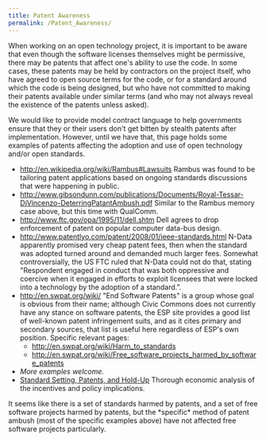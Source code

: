```yaml
---
title: Patent Awareness
permalink: /Patent_Awareness/
---
```


When working on an open technology project, it is important to be aware that even though the software licenses themselves might be permissive, there may be patents that affect one's ability to use the code. In some cases, these patents may be held by contractors on the project itself, who have agreed to open source terms for the code, or for a standard around which the code is being designed, but who have not committed to making their patents available under similar terms (and who may not always reveal the existence of the patents unless asked).

We would like to provide model contract language to help governments ensure that they or their users don't get bitten by stealth patents after implementation. However, until we have that, this page holds some examples of patents affecting the adoption and use of open technology and/or open standards.

-   <http://en.wikipedia.org/wiki/Rambus#Lawsuits> Rambus was found to be tailoring patent applications based on ongoing standards discussions that were happening in public.
-   <http://www.gibsondunn.com/publications/Documents/Royal-Tessar-DiVincenzo-DeterringPatantAmbush.pdf> Similar to the Rambus memory case above, but this time with QualComm.
-   <http://www.ftc.gov/opa/1995/11/dell.shtm> Dell agrees to drop enforcement of patent on popular computer data-bus design.
-   <http://www.patentlyo.com/patent/2008/01/ieee-standards.html> N-Data apparently promised very cheap patent fees, then when the standard was adopted turned around and demanded much larger fees. Somewhat controversially, the US FTC ruled that N-Data could not do that, stating "Respondent engaged in conduct that was both oppressive and coercive when it engaged in efforts to exploit licensees that were locked into a technology by the adoption of a standard.”.
-   <http://en.swpat.org/wiki/> "End Software Patents" is a group whose goal is obvious from their name; although Civic Commons does not currently have any stance on software patents, the ESP site provides a good list of well-known patent infringement suits, and as it cites primary and secondary sources, that list is useful here regardless of ESP's own position. Specific relevant pages:
    -   <http://en.swpat.org/wiki/Harm_to_standards>
    -   <http://en.swpat.org/wiki/Free_software_projects_harmed_by_software_patents>
-   *More examples welcome.*
-   [Standard Setting, Patents, and Hold-Up](http://faculty.haas.berkeley.edu/shapiro/standards2007.pdf) Thorough economic analysis of the incentives and policy implications.

It seems like there is a set of standards harmed by patents, and a set of free software projects harmed by patents, but the \*specific\* method of patent ambush (most of the specific examples above) have not affected free software projects particularly.
